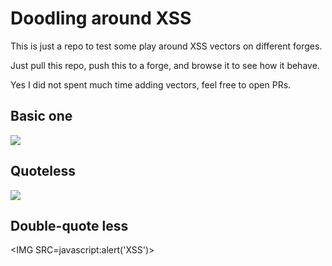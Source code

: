 # Doodling around XSS

This is just a repo to test some play around XSS vectors on different forges.

Just pull this repo, push this to a forge, and browse it to see how it behave.

Yes I did not spent much time adding vectors, feel free to open PRs.

## Basic one

<IMG SRC="javascript:alert('XSS');">

## Quoteless

<IMG SRC=javascript:alert(&quot;XSS&quot;)>


## Double-quote less

<IMG SRC=javascript:alert('XSS')>
